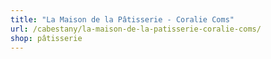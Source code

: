 ```yaml
---
title: "La Maison de la Pâtisserie - Coralie Coms"
url: /cabestany/la-maison-de-la-patisserie-coralie-coms/
shop: pâtisserie
---
```

